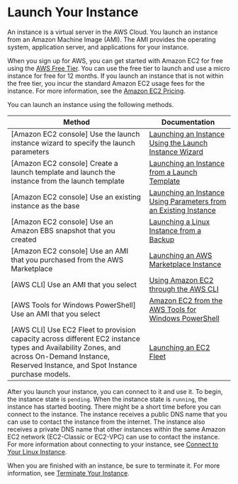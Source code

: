 # Launch Your Instance<a name="LaunchingAndUsingInstances"></a>

An instance is a virtual server in the AWS Cloud\. You launch an instance from an Amazon Machine Image \(AMI\)\. The AMI provides the operating system, application server, and applications for your instance\.

When you sign up for AWS, you can get started with Amazon EC2 for free using the [AWS Free Tier](https://aws.amazon.com/)\. You can use the free tier to launch and use a micro instance for free for 12 months\. If you launch an instance that is not within the free tier, you incur the standard Amazon EC2 usage fees for the instance\. For more information, see the [Amazon EC2 Pricing](https://aws.amazon.com/ec2/pricing)\.

You can launch an instance using the following methods\.


| Method | Documentation | 
| --- | --- | 
|  \[Amazon EC2 console\] Use the launch instance wizard to specify the launch parameters  |  [Launching an Instance Using the Launch Instance Wizard](launching-instance.md)  | 
|  \[Amazon EC2 console\] Create a launch template and launch the instance from the launch template  |  [Launching an Instance from a Launch Template](ec2-launch-templates.md)  | 
| \[Amazon EC2 console\] Use an existing instance as the base |  [Launching an Instance Using Parameters from an Existing Instance](launch-more-like-this.md)  | 
|  \[Amazon EC2 console\] Use an Amazon EBS snapshot that you created  |  [Launching a Linux Instance from a Backup](instance-launch-snapshot.md)  | 
|  \[Amazon EC2 console\] Use an AMI that you purchased from the AWS Marketplace  |  [Launching an AWS Marketplace Instance](launch-marketplace-console.md)  | 
|  \[AWS CLI\] Use an AMI that you select  |  [Using Amazon EC2 through the AWS CLI](http://docs.aws.amazon.com/cli/latest/userguide/cli-using-ec2.html)  | 
|  \[AWS Tools for Windows PowerShell\] Use an AMI that you select  |  [Amazon EC2 from the AWS Tools for Windows PowerShell](http://docs.aws.amazon.com/powershell/latest/userguide/pstools-ec2.html)  | 
|  \[AWS CLI\] Use EC2 Fleet to provision capacity across different EC2 instance types and Availability Zones, and across On\-Demand Instance, Reserved Instance, and Spot Instance purchase models\.   |  [Launching an EC2 Fleet](ec2-fleet.md)  | 

After you launch your instance, you can connect to it and use it\. To begin, the instance state is `pending`\. When the instance state is `running`, the instance has started booting\. There might be a short time before you can connect to the instance\. The instance receives a public DNS name that you can use to contact the instance from the internet\. The instance also receives a private DNS name that other instances within the same Amazon EC2 network \(EC2\-Classic or EC2\-VPC\) can use to contact the instance\. For more information about connecting to your instance, see [Connect to Your Linux Instance](AccessingInstances.md)\.

When you are finished with an instance, be sure to terminate it\. For more information, see [Terminate Your Instance](terminating-instances.md)\.